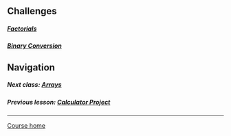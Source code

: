 ## Challenges  
##### [Factorials](https://github.com/Coderdotnew/intro_web_apps_bs/tree/master/04_class/03_challenges/code/01_factorials)
##### [Binary Conversion](https://github.com/Coderdotnew/intro_web_apps_bs/tree/master/04_class/03_challenges/code/02_binary_conversion)

## Navigation  
##### Next class: [Arrays](https://github.com/Coderdotnew/intro_web_apps_bs/tree/master/04_class)   
##### Previous lesson: [Calculator Project](https://github.com/Coderdotnew/intro_web_apps_bs/tree/master/03_class/05_group_project)   
---  
[Course home](https://github.com/Coderdotnew/intro_web_apps_bs)     